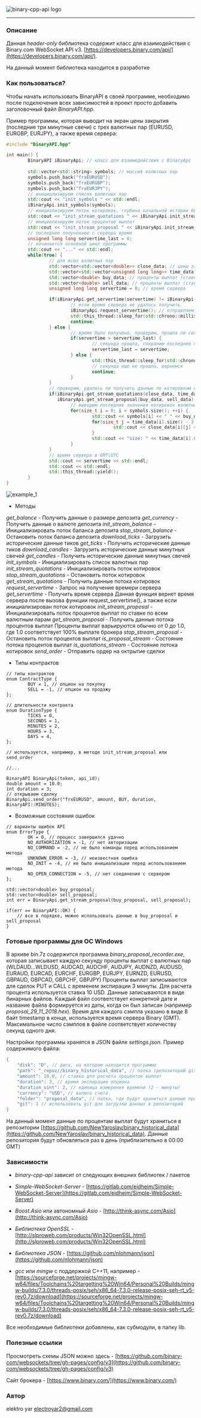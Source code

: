 ![binary-cpp-api logo](doc/logo/binary-cpp-api_logo.png)

***

### Описание

Данная *header-only* библиотека содержит класс для взаимодействия с Binary.com WebSocket API v3. [https://developers.binary.com/api/](https://developers.binary.com/api/). 

На данный момент библиотека находится в разработке

### Как пользоваться?

Чтобы начать использовать BinaryAPI в своей программе, необходимо после подключения всех зависимостей в проект просто добавить заголовочный файл *BinaryAPI.hpp*.

Пример программы, которая выводит на экран цены закрытия (последние три минутные свечи) с трех валютных пар (EURUSD, EURGBP, EURJPY), а также время сервера:
```C++
#include "BinaryAPI.hpp"

int main() {
        BinaryAPI iBinaryApi; // класс для взаимодействия с BinaryApi
        
        std::vector<std::string> symbols; // массив валютных пар
        symbols.push_back("frxEURUSD");
        symbols.push_back("frxEURGBP");
        symbols.push_back("frxEURJPY");
        // инициализируем список валютных пар 
        std::cout << "init_symbols " << std::endl;
        iBinaryApi.init_symbols(symbols);
        // инициализируем поток котировок, глубина начальной истории 60 минут
        std::cout << "init_stream_quotations " << iBinaryApi.init_stream_quotations(60) << std::endl;
        // инициализируем поток процентов выплат
        std::cout << "init_stream_proposal " << iBinaryApi.init_stream_proposal(10, 3, iBinaryApi.MINUTES, "USD") << std::endl;
        // последнее полученное с сервера время
        unsigned long long servertime_last = 0;
        // начинается основной цикл программы
        std::cout << "..." << std::endl;
        while(true) {
                // для всех валютных пар
                std::vector<std::vector<double>> close_data; // цены закрытия
                std::vector<std::vector<unsigned long long>> time_data; // время открытия свечей
                std::vector<double> buy_data; // проценты выплат (ставка вверх)
                std::vector<double> sell_data; // проценты выплат (ставка вниз)
                unsigned long long servertime = 0; // время сервера

                if(iBinaryApi.get_servertime(servertime) != iBinaryApi.OK) {
                        // если время сервера не удалось получить
                        iBinaryApi.request_servertime(); // отправляем запрос на получение времени
                        std::this_thread::sleep_for(std::chrono::milliseconds(100)); // задержка 
                        continue;
                } else {
                        // время было получено, проверим, прошла ли секунда
                        if(servertime > servertime_last) {
                                // секунда прошла, сохраним последнее полученное от сервера время
                                servertime_last = servertime;
                        } else {
                                std::this_thread::sleep_for(std::chrono::milliseconds(100));
                                // секунда еще не прошла, вернемся
                                continue;
                        }
                }
                // проверим, удалось ли получить данные по котировкам и процентам выплат
                if(iBinaryApi.get_stream_quotations(close_data, time_data) == iBinaryApi.OK &&
                   iBinaryApi.get_stream_proposal(buy_data, sell_data) == iBinaryApi.OK) {
                        // выводим последние значения котировок валютных пар
                        for(size_t i = 0; i < symbols.size(); ++i) {
                                std::cout << symbols[i] << " " << buy_data[i] << "/" << sell_data[i] << std::endl;
                                for(size_t j = time_data[i].size() - 3; j < time_data[i].size(); ++j) {
                                        std::cout << close_data[i][j] << " " << time_data[i][j] << std::endl;
                                }
                                std::cout << "size: " << time_data[i].size() << std::endl;
                        }
                }
                // время сервера в GMT\UTC
                std::cout << servertime << std::endl;
                std::cout << std::endl;
                std::this_thread::yield();
        }
}
```

![example_1](doc/example_1.png)

+ Методы

*get_balance* - Получить данные о размере депозита
*get_currency* - Получить данные о валюте депозита
*init_stream_balance* - Инициализировать поток баланса депозита
*stop_stream_balance* - Остановить поток баланса депозита
*download_ticks* - Загрузить исторические данные тиков
*get_ticks* - Получить исторические данные тиков
*download_candles* - Загрузить исторические данные минутных свечей
*get_candles* - Получить исторические данные минутных свечей
*init_symbols* - Инициализировать список валютных пар
*init_stream_quotations* - Инициализировать поток котировок
*stop_stream_quotations* - Остановить поток котировок
*get_stream_quotations* - Получить данные потока котировок
*request_servertime* - Запрос на получение времери сервера
*get_servertime* - Получить время сервера
Данная функция вернет время сервера после вызова функции request_servertime(), а также если инициализирован поток котировок
*init_stream_proposal* - Инициализировать поток процентов выплат по ставке по всем валютным парам
*get_stream_proposal* - Получить данные потока процентов выплат
Проценты выплат варьируются обычно от 0 до 1.0, где 1.0 соответствует 100% выплате брокера
*stop_stream_proposal* - Остановить поток процентов выплат
*is_proposal_stream* - Состояние потока процентов выплат
*is_quotations_stream* - Состояние потока котировок
*send_order* - Отправить ордер на октрытие сделки

+ Типы контрактов

```С++
// типы контрактов
enum ContractType {
		BUY = 1, // опцион на покупку
		SELL = -1, // опцион на продажу
};

// длительности контракта
enum DurationType {
		TICKS = 0,
		SECONDS = 1,
		MINUTES = 2,
		HOURS = 3,
		DAYS = 4,
};

// используется, например, в методе init_stream_proposal или send_order

//...

BinaryAPI BinaryApi(token, api_id);
double amount = 10.0;
int duration = 3;
// открываем сделку
BinaryApi.send_order("frxEURUSD", amount, BUY, duration, BinaryAPI::MINUTES); 

```

+ Возможные состояния ошибок

```С++
// варианты ошибок API
enum ErrorType {
		OK = 0, // процесс завершился удачно
		NO_AUTHORIZATION = -1, // нет авторизации
		NO_COMMAND = -2, // не было команды перед использованием метода
		UNKNOWN_ERROR = -3, // неизвестная ошибка
		NO_INIT = -4, // не было инициализации перед использованием метода
		NO_OPEN_CONNECTION = -5, // нет соединения с сервером
};

std::vector<double> buy_proposal;
std::vector<double> sell_proposal;
int err = BinaryApi.get_stream_proposal(buy_proposal, sell_proposal);

if(err == BinaryAPI::OK) {
	// все в порядке, можно использовать данные в buy_proposal и sell_proposal
}

```

### Готовые программы для ОС Windows

В архиве bin.7z содержится программа *binary_proposal_recorder.exe*, которая записывает каждую секунду проценты выплат с валютных пар (WLDAUD...WLDUSD, AUDCAD, AUDCHF, AUDJPY, AUDNZD, AUDUSD, EURAUD, EURCAD, EURCHF, EURGBP, EURJPY, EURNZD, EURUSD, GBPAUD, GBPCAD, GBPCHF, GBPJPY)
Проценты выплат записываются для сделок PUT и CALL с временем экспирации 3 минуты. Для расчета процента используется ставка 10 USD.
Данные записываются в виде бинарных файлов. Каждый файл соответствует конкретной дате и название файла формируется из даты, когда он был записан (например *proposal_29_11_2018.hex*). Время для каждого сэмпла указано в виде 8 байт timestamp в конце, используется время сервера Binary (GMT).
Максимальное число сэмплов в файле соответствует количеству секунд одного дня. 

Настройки программы хранятся в JSON файле *settings.json*. Пример содержимого файла:
```java
{
	"disk": "D", // диск, на котором находится программа
	"path": "_repoz//binary_historical_data", // папка (репозиторий git), где будут храниться данные
	"amount": 10.0, // ставка для расчета процентов выплат
	"duration": 3, // время экспирации опциона
	"duration_uint": 2, // единица измерения времени (2 - минуты)
	"currency": "USD", // валюта счета 
	"folder": "proposal_data", // папка, где будут храниться данные процентов выплат
	"git": 1 // использовать git для загрузки данных в репозиторий
}
```

На данный момент данные по процентам выплат будут храниться в репозитории [https://github.com/NewYaroslav/binary_historical_data](https://github.com/NewYaroslav/binary_historical_data). 
Данные репозитория будут обновляться раз в день (приблизительно в 00:00 GMT)

### Зависимости

* *binary-cpp-api* зависит от следующих внешних библиотек / пакетов

* *Simple-WebSocket-Server* - [https://gitlab.com/eidheim/Simple-WebSocket-Server](https://gitlab.com/eidheim/Simple-WebSocket-Server)
* *Boost.Asio* или автономный *Asio* - [http://think-async.com/Asio](http://think-async.com/Asio)
* *Библиотека OpenSSL* - [http://slproweb.com/products/Win32OpenSSL.html](http://slproweb.com/products/Win32OpenSSL.html)
* *Библиотека JSON* - [https://github.com/nlohmann/json](https://github.com/nlohmann/json)
* *gcc* или *mingw* с поддержкой C++11, например - [https://sourceforge.net/projects/mingw-w64/files/Toolchains%20targetting%20Win64/Personal%20Builds/mingw-builds/7.3.0/threads-posix/seh/x86_64-7.3.0-release-posix-seh-rt_v5-rev0.7z/download](https://sourceforge.net/projects/mingw-w64/files/Toolchains%20targetting%20Win64/Personal%20Builds/mingw-builds/7.3.0/threads-posix/seh/x86_64-7.3.0-release-posix-seh-rt_v5-rev0.7z/download)

Все необходимые библиотеки добавлены, как субмодули, в папку lib. 

### Полезные ссылки

Просмотреть схемы JSON можно здесь - [https://github.com/binary-com/websockets/tree/gh-pages/config/v3](https://github.com/binary-com/websockets/tree/gh-pages/config/v3)

Сайт брокера - [https://www.binary.com/](https://www.binary.com/)

### Автор

elektro yar [electroyar2@gmail.com](electroyar2@gmail.com)

